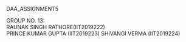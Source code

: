 DAA_ASSIGNMENT5

GROUP NO. 13:      
RAUNAK SINGH RATHORE(IIT2019222)       
      PRINCE KUMAR GUPTA  (IIT2019223)
      SHIVANGI VERMA      (IIT2019224)
